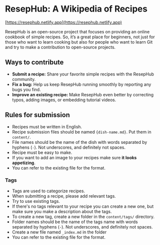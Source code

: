 # ResepHub: A Wikipedia of Recipes

[https://resephub.netlify.app](https://resephub.netlify.app)

ResepHub is an open-source project that focuses on providing an online cookbook of simple recipes. So, it’s a great place for beginners, not just for those who want to learn cooking but also for people who want to learn Git and try to make a contribution to open-source projects.

## Ways to contribute

- **Submit a recipe:** Share your favorite simple recipes with the ResepHub community.
- **Fix a bug:** Help us keep ResepHub running smoothly by reporting any bugs you find.
- **Improve an existing recipe:** Make ResepHub even better by correcting typos, adding images, or embedding tutorial videos.

## Rules for submission

- Recipes must be written in English.
- Recipe submission files should be named `{dish-name.md}`. Put them in `content/`.
- File names should be the name of the dish with words separated by hyphens (`-`). Not underscores, and definitely not spaces.
- Recipe must be easy to make.
- If you want to add an image to your recipes make sure **it looks appetizing**.
- You can refer to the existing file for the format.

### Tags

- Tags are used to categorize recipes.
- When submitting a recipe, please add relevant tags.
- Try to use existing tags.
- If there's no tags relevant to your recipe you can create a new one, but make sure you make a description about the tags.
- To create a new tag, create a new folder in the `content/tags/` directory.
- Folder names should be the name of the tags name with words separated by hyphens (`-`). Not underscores, and definitely not spaces.
- Create a new file named `_index.md` in the folder
- You can refer to the existing file for the format.